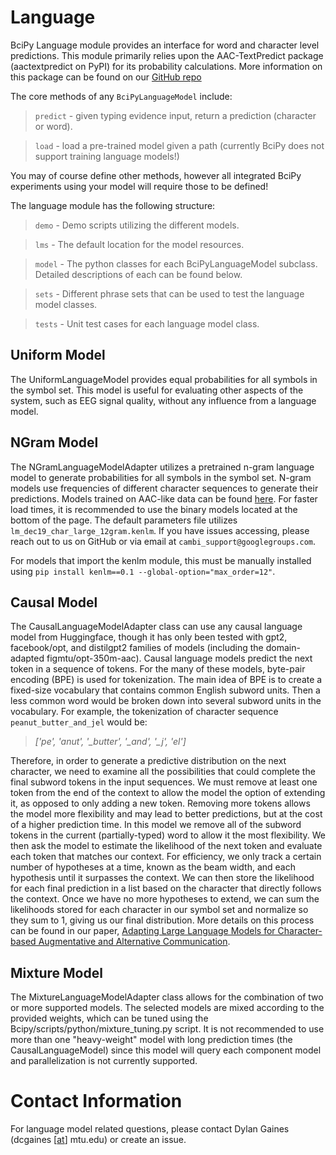 # Language

BciPy Language module provides an interface for word and character level predictions. This module primarily relies upon the AAC-TextPredict package (aactextpredict on PyPI) for its probability calculations. More information on this package can be found on our [GitHub repo](https://github.com/kdv123/textpredict)

The core methods of any `BciPyLanguageModel` include:

> `predict` - given typing evidence input, return a prediction (character or word).

> `load` - load a pre-trained model given a path (currently BciPy does not support training language models!)

You may of course define other methods, however all integrated BciPy experiments using your model will require those to be defined!

The language module has the following structure:

> `demo` - Demo scripts utilizing the different models.

> `lms` - The default location for the model resources.

> `model` - The python classes for each BciPyLanguageModel subclass. Detailed descriptions of each can be found below.

> `sets` - Different phrase sets that can be used to test the language model classes.

> `tests` - Unit test cases for each language model class.

<!-- The pretrained GPT2 language model is saved in [this folder on Google Drive](https://drive.google.com/drive/folders/1pkvwHA8SR7awxf7fj7Ds4FhY6SGxeGtX?usp=sharing). Download the files in the folder and put them in a local directory. Then use the path to the local directory to load the model. (Alternatively, just pass in the model name like "gpt2" as the language model path and the pretrained language model will be downloaded and stored in local cache) -->

## Uniform Model

The UniformLanguageModel provides equal probabilities for all symbols in the symbol set. This model is useful for evaluating other aspects of the system, such as EEG signal quality, without any influence from a language model.

## NGram Model
The NGramLanguageModelAdapter utilizes a pretrained n-gram language model to generate probabilities for all symbols in the symbol set. N-gram models use frequencies of different character sequences to generate their predictions. Models trained on AAC-like data can be found [here](https://imagineville.org/software/lm/dec19_char/). For faster load times, it is recommended to use the binary models located at the bottom of the page. The default parameters file utilizes `lm_dec19_char_large_12gram.kenlm`. If you have issues accessing, please reach out to us on GitHub or via email at `cambi_support@googlegroups.com`.

For models that import the kenlm module, this must be manually installed using `pip install kenlm==0.1 --global-option="max_order=12"`.

## Causal Model
The CausalLanguageModelAdapter class can use any causal language model from Huggingface, though it has only been tested with gpt2, facebook/opt, and distilgpt2 families of models (including the domain-adapted figmtu/opt-350m-aac). Causal language models predict the next token in a sequence of tokens. For the many of these models, byte-pair encoding (BPE) is used for tokenization. The main idea of BPE is to create a fixed-size vocabulary that contains common English subword units. Then a less common word would be broken down into several subword units in the vocabulary. For example, the tokenization of character sequence `peanut_butter_and_jel` would be:
> *['pe', 'anut', '_butter', '_and', '_j', 'el']*

Therefore, in order to generate a predictive distribution on the next character, we need to examine all the possibilities that could complete the final subword tokens in the input sequences. We must remove at least one token from the end of the context to allow the model the option of extending it, as opposed to only adding a new token. Removing more tokens allows the model more flexibility and may lead to better predictions, but at the cost of a higher prediction time. In this model we remove all of the subword tokens in the current (partially-typed) word to allow it the most flexibility. We then ask the model to estimate the likelihood of the next token and evaluate each token that matches our context. For efficiency, we only track a certain number of hypotheses at a time, known as the beam width, and each hypothesis until it surpasses the context. We can then store the likelihood for each final prediction in a list based on the character that directly follows the context. Once we have no more hypotheses to extend, we can sum the likelihoods stored for each character in our symbol set and normalize so they sum to 1, giving us our final distribution. More details on this process can be found in our paper, [Adapting Large Language Models for Character-based Augmentative and Alternative Communication](https://arxiv.org/abs/2501.10582).


## Mixture Model
The MixtureLanguageModelAdapter class allows for the combination of two or more supported models. The selected models are mixed according to the provided weights, which can be tuned using the Bcipy/scripts/python/mixture_tuning.py script. It is not recommended to use more than one "heavy-weight" model with long prediction times (the CausalLanguageModel) since this model will query each component model and parallelization is not currently supported.

# Contact Information

For language model related questions, please contact Dylan Gaines (dcgaines [[at](https://en.wikipedia.org/wiki/At_sign)] mtu.edu) or create an issue.



